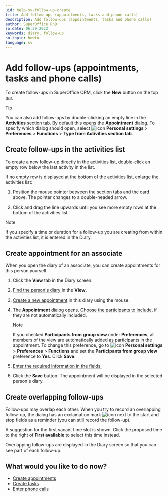 ```yaml
---
uid: help-sv-follow-up-create
title: Add follow-ups (appointments, tasks and phone calls)
description: Add follow-ups (appointments, tasks and phone calls)
author: SuperOffice RnD
so.date: 06.29.2022
keywords: diary, follow-up
so.topic: howto
language: sv
---
```


# Add follow-ups (appointments, tasks and phone calls)

To create follow-ups in SuperOffice CRM, click the **New** button on the top bar.

> [!TIP]
> You can also add follow-ups by double-clicking an empty line in the **Activities** section tab. By default this opens the **Appointment** dialog. To specify which dialog should open, select ![icon][img1] **Personal settings** > **Preferences** > **Functions** > **Type from Activities section tab**.

## Create follow-ups in the activities list

To create a new follow-up directly in the activities list, double-click an empty row below the last activity in the list.

If no empty row is displayed at the bottom of the activities list, enlarge the activities list:

1. Position the mouse pointer between the section tabs and the card above. The pointer changes to a double-headed arrow.

2. Click and drag the line upwards until you see more empty rows at the bottom of the activities list.

> [!NOTE]
> If you specify a time or duration for a follow-up you are creating from within the activities list, it is entered in the Diary.

## <a id="associate" />Create appointment for an associate

When you open the diary of an associate, you can create appointments for this person yourself.

1. Click the **View** tab in the Diary screen.

2. [Find the person's diary][4] in the **View**.

3. [Create a new appointment][1] in this diary using the mouse.

4. The **Appointment** dialog opens. [Choose the participants to include][5], if they are not automatically included.

    > [!NOTE]
    > If you checked **Participants from group view** under **Preferences**, all members of the view are automatically added as participants in the appointment. To change this preference, go to ![icon][img1] **Personal settings** > **Preferences** > **Functions** and set the **Participants from group view** preference to **Yes**. Click **Save**.

5. [Enter the required information in the fields.][6]

6. Click the **Save** button. The appointment will be displayed in the selected person's diary.

## <a id="overlap" />Create overlapping follow-ups

Follow-ups may overlap each other. When you try to record an overlapping follow-up, the dialog has an exclamation mark ![icon][img2] next to the start and stop fields as a reminder (you can still record the follow-up).

A suggestion for the first vacant time slot is shown. Click the proposed time to the right of **First available** to select this time instead.

Overlapping follow-ups are displayed in the Diary screen so that you can see part of each follow-up.

## What would you like to do now?

* [Create appointments][1]
* [Create tasks][2]
* [Enter phone calls][3]

<!-- Referenced links -->
[1]: create-appointment.md
[2]: create-task.md
[3]: phone-call/add.md
[4]: open.md
[5]: invitation/add-participant.md
[6]: screen/dialog-for-followups.md

<!-- Referenced images -->
[img1]: ../../../media/icons/personal-settings-small.png
[img2]: ../../../../common/icons/warning-red.png

